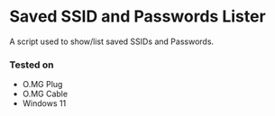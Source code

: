 # Saved SSID and Passwords Lister

A script used to show/list saved SSIDs and Passwords.

### Tested on

* O.MG Plug
* O.MG Cable
* Windows 11
